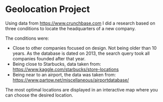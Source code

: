 # Geolocation Project

Using data from https://www.crunchbase.com I did a research based on three conditions to locate the headquarters of a new company.

The conditions were:
- Close to other companies focused on design. Not being older than 10 years. As the database is dated on 2013, the search query took all companies founded after that year.
- Being close to Starbucks, data taken from: https://www.kaggle.com/starbucks/store-locations
- Being near to an airport, the data was taken from: https://www.partow.net/miscellaneous/airportdatabase/

The most optimal locations are displayed in an interactive map where you can choose the desired location.

